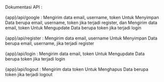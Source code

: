 Dokumentasi API :
<br>
<br>
{app}/api/google : Mengirim data email, username, token Untuk Menyimpan Data berupa email, username, token jika terjadi register, dan Mengirim data email, token Untuk Mengupdate Data berupa token jika terjadi login
<br>
<br>
{app}/api/register : Mengirim data email, username Untuk Menyimpan Data berupa email, username, jika terjadi register
<br>
<br>
{app}/api/login : Mengirim data email, token Untuk Mengupdate Data berupa token jika terjadi login
<br>
<br>
{app}/api/logout : Mengirim data token Untuk Menghapus Data berupa token jika terjadi logout
